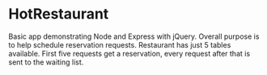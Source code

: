 # HotRestaurant
 Basic app demonstrating Node and Express with jQuery. Overall purpose is to help schedule reservation requests. Restaurant has just 5 tables available. First five requests get a reservation, every request after that is sent to the waiting list.
